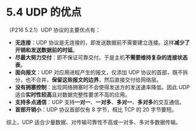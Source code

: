 # 5.4 UDP 的优点

（P216 5.2.1）UDP 协议的主要优点有：

+ **无连接**：UDP 协议是无连接的，即发送数据前不需要建立连接。这样**减少了开销和发送数据前的时延**。
+ **尽最大努力交付**：即不保证可靠交付。于是主机**不需要维持复杂的连接状态表**。
+ **面向报文**：UDP 对应用进程产生的报文，仅添加 UDP 协议的首部，既不拆分，也不合并，**保留这些报文的边界**，然后直接交付给网络层。
+ **没有拥塞控制**：出现网络拥塞时不会使得发送方的发送速率降低。因此 UDP 适合**实时性较高**且对数据完整性要求不高的应用。
+ **支持多点通信**：UDP 支持**一对一**、**一对多**、**多对一**、**多对多**的交互通信。
+ **首部开销小**：UDP 协议首部仅有 8 字节，相比 TCP 的 20 字节要短。

综上，UDP 适合少量数据、对传输可靠性不高或一对多、多对多数据传输。